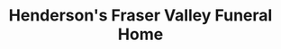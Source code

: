 ---
title: "Henderson's Fraser Valley Funeral Home"
url: /abbotsford/hendersons-fraser-valley-funeral-home/
shop: funeral directors
---